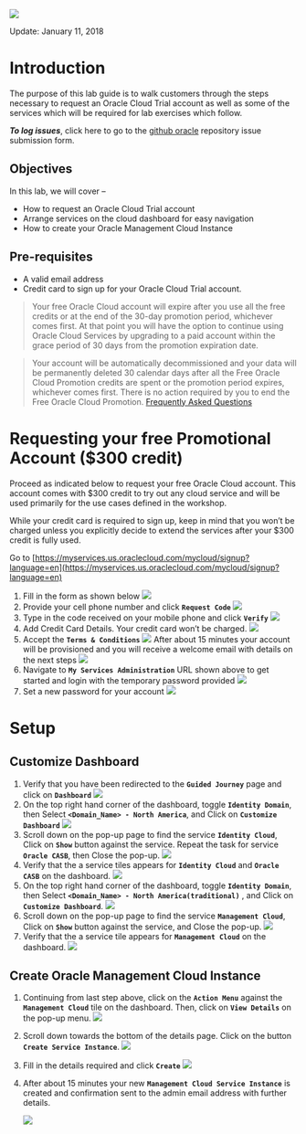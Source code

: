 ![](images/pre-req/header.png) 

Update: January 11, 2018

# Introduction

The purpose of this lab guide is to walk customers through the steps necessary to request an Oracle Cloud Trial account as well as some of the services which will be required for lab exercises which follow.

***To log issues***, click here to go to the [github oracle](https://github.com/csdoracle/Cloud-Security-Day/issues/new) repository issue submission form.

## Objectives

In this lab, we will cover –

- How to request an Oracle Cloud Trial account
- Arrange services on the cloud dashboard for easy navigation
- How to create your Oracle Management Cloud Instance


## Pre-requisites

- A valid email address
- Credit card to sign up for your Oracle Cloud Trial account. 
>Your free Oracle Cloud account will expire after you use all the free credits or at the end of the 30-day promotion period, whichever comes first. At that point you will have the option to continue using Oracle Cloud Services by upgrading to a paid account within the grace period of 30 days from the promotion expiration date. 

>Your account will be automatically decommissioned and your data will be permanently deleted 30 calendar days after all the Free Oracle Cloud Promotion credits are spent or the promotion period expires, whichever comes first. There is no action required by you to end the Free Oracle Cloud Promotion.  [Frequently Asked Questions](https://cloud.oracle.com/en_US/trial-faq)

# Requesting your free  Promotional Account ($300 credit)

Proceed as indicated below to request your free Oracle Cloud account. This account comes with $300 credit to try out any cloud service and will be used primarily for the use cases defined in the workshop. 

While your credit card is required to sign up, keep in mind that you won’t be charged unless you explicitly decide to extend the services after your $300 credit is fully used. 

Go to [https://myservices.us.oraclecloud.com/mycloud/signup?language=en](https://myservices.us.oraclecloud.com/mycloud/signup?language=en)

1.  Fill in the form as shown below
![](images/pre-req/pre-001a.png)
1.  Provide your cell phone number and click **`Request Code`**
![](images/pre-req/pre-002.png)
1.  Type in the code received on your mobile phone and click **`Verify`**
![](images/pre-req/pre-003a.png)
1.  Add Credit Card Details. Your credit card won’t be charged.
![](images/pre-req/pre-004.png)
1.  Accept the **`Terms & Conditions`**
![](images/pre-req/pre-005.png)
After about 15 minutes your account will be provisioned and you will receive a welcome email with details on the next steps
![](images/pre-req/pre-006a.png)
1.  Navigate to **`My Services Administration`** URL shown above to get started and login with the temporary password provided
![](images/pre-req/pre-007.png)
1.  Set a new password for your account
![](images/pre-req/pre-008.png)
	
# Setup
## Customize Dashboard

1.  Verify that you have been redirected to the **`Guided Journey`** page and click on **`Dashboard`**
![](images/pre-req/pre-008-1a.png)
1. On the top right hand corner of the dashboard, toggle **`Identity Domain`**, then Select **`<Domain_Name> - North America`**, and Click on **`Customize Dashboard`**
![](images/pre-req/pre-008-4a.png)
1.  Scroll down on the pop-up page to find the service **`Identity Cloud`**, Click on  **`Show`** button against the service. Repeat the task for service **`Oracle CASB`**, then Close the pop-up.
![](images/pre-req/pre-008-5a.png)
1.  Verify that the a service tiles appears for **`Identity Cloud`** and **`Oracle CASB`** on the dashboard.
![](images/pre-req/pre-008-6a.png)
1.  On the top right hand corner of the dashboard, toggle **`Identity Domain`**, then Select **`<Domain_Name> - North America(traditional)`** , and Click on **`Customize Dashboard`**.
![](images/pre-req/pre-008-8a.png)
1.  Scroll down on the pop-up page to find the service **`Management Cloud`**, Click on  **`Show`** button against the service, and Close the pop-up.
![](images/pre-req/pre-008-10a.png)
1.  Verify that the a service tile appears for **`Management Cloud`** on the dashboard.
![](images/pre-req/pre-008-11a.png)

## Create Oracle Management Cloud Instance

1.  Continuing from last step above, click on the **`Action Menu`** against the **`Management Cloud`** tile on the dashboard. Then, click on **`View Details`** on the pop-up menu.
![](images/pre-req/pre-008-12.png)
1.  Scroll down towards the bottom of the details page. Click on the button **`Create Service Instance`**.
![](images/pre-req/pre-008-13.png)
1.  Fill in the details required and click **`Create`**
![](images/pre-req/pre-011a.png)
1.  After about 15 minutes your new **`Management Cloud Service Instance`** is created and confirmation sent to the admin email address with further details.

	![](images/pre-req/pre-012a.png)
